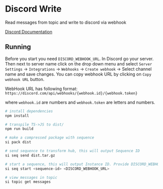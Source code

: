 # Discord Write

Read messages from topic and write to discord via webhook

[Discord Documentation](https://discord.com/developers/docs/resources/webhook)

## Running

Before you start you need `DISCORD_WEBHOOK_URL`. In Discord go your server. Then next to server name click on the drop down menu and select `Server Settings` -> `Integrations` -> `Webhooks` -> `Create webhook` -> Select channel name and save changes. You can copy webhook URL by clicking on `Copy webhook URL` button.

WebHook URL has following format: `https://discord.com/api/webhooks/{webhook.id}/{webhook.token}`

where `webhook.id` are numbers and `webhook.token` are letters and numbers.

```bash
# install dependencies
npm install

# transpile TS->JS to dist/
npm run build

# make a compressed package with sequence
si pack dist

# send sequence to transform hub, this will output Sequence ID
si seq send dist.tar.gz

# start a sequence, this will output Instance ID. Provide DISCORD_WEBHOOK_URL as the second parameter
si seq start <sequence-id> <DISCORD_WEBHOOK_URL>

# view messages in topic
si topic get messages
```

